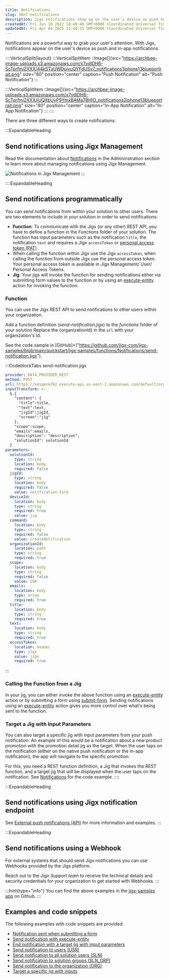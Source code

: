 ```yaml
---
title: Notifications
slug: 5KnT-notifications
description: Jigx notifications show up on the user's device as push notifications and in-app notifications
createdAt: Fri Jun 10 2022 14:48:46 GMT+0000 (Coordinated Universal Time)
updatedAt: Fri Apr 04 2025 11:48:31 GMT+0000 (Coordinated Universal Time)
---
```


Notifications are a powerful way to grab your user's attention. With Jigx, notifications appear on the user's device as push and in-app notifications.

::::VerticalSplit{layout}
:::VerticalSplitItem
::Image[]{src="https://archbee-image-uploads.s3.amazonaws.com/x7vdIDH6-ScTprfmi2XXX/44kSTuUWDuivuQYFdUSv7_notifications1iphone13blueportrait.png" size="80" position="center" caption="Push Notification" alt="Push Notification"}
:::

:::VerticalSplitItem
::Image[]{src="https://archbee-image-uploads.s3.amazonaws.com/x7vdIDH6-ScTprfmi2XXX/iUQXbUvP9YmxBAMa7BHlO_notifications2iphone13blueportrait.png" size="80" position="center" caption="In-App Notification" alt="In-App Notification"}
:::
::::

There are three different ways to create notifications:

:::ExpandableHeading

## Send notifications using Jigx Management

Read the documentation about [Notifications](./../../Administration/Notifications.md) in the Admininstration section to learn more about managing notifications using Jigx Management.

![Notifications in Jigx Management](https://archbee-image-uploads.s3.amazonaws.com/x7vdIDH6-ScTprfmi2XXXJldIE0qNNgg_msKimWc3N_plukx9ok2o3vgpjzsqconbildschirmfoto-2022-06-10-um-165428.png "Notifications in Jigx Management")
:::

::::ExpandableHeading

## Send notifications programmatically

You can send notifications from within your solution to other users. There are two elements to include in your solution in order to send notifications:

- **Function**: To communicate with the Jigx (or any other) REST API, you have to define a function in the _Functions_ folder of your solution. The function has input parameters such as the notification `title`, the notification `text` and requires a Jigx `accessToken` or [personal access token (PAT)](<./../../Administration/My profile.md>) .
- When calling the function within Jigx use the Jigx `accessToken`, when calling the function from outside Jigx use the personal access token. Your personal access token is available in Jigx Management/ User/ Personal Access Tokens.
- **Jig**: Your jigs will invoke the function for sending notifications either via submitting form values to the function or by using an [execute-entity](https://docs.jigx.com/examples/execute-entity) action for invoking the function.

### Function

You can use the Jigx REST API to send notifications to other users within your organization.

Add a function definition (_send-notification.jigx_) to the _functions_ folder of your solution Replace the \{organizationId} in the `url` with your organization's Id.

See the code sample in [GitHub]<("https://github.com/jigx-com/jigx-samples/blob/main/quickstart/jigx-samples/functions/Notifications/send-notification.jigx").

:::CodeblockTabs
send-notification.jigx

```yaml
provider: DATA_PROVIDER_REST
method: POST
url: https://kdiqmco762.execute-api.us-east-1.amazonaws.com/default/organizations/{organizationId}/notifications
inputTransform: >-
  $.{
    "content": {
      "title":title,
      "text":text,
      "jigId":jigId,
      "screen":"jig" 
    },
    "scope":scope,
    "emails":emails,
    "description": "description",
    "solutionId": solutionId
  }
parameters:
  solutionId:
    type: string
    location: body
    required: false
  jigId:
    type: string
    location: body
    required: false
    value: notification-form
  deviceId:
    location: body
    type: string
    required: true
    value: jig
  command:
    location: body
    type: string
    required: false
    value: createNotification
  organizationId:
    location: path
    type: string
    required: true
  scope:
    location: body
    type: string
    required: false
    value: USR
  emails:
    location: body
    type: array
    required: true
  title:
    location: body
    type: string
    required: true
  text:
    location: body
    type: string
    required: true
  accessToken:
    location: header
    type: jigx
    value: jigx
    required: true
```

:::

### Calling the Function from a Jig

In your jig, you can either invoke the above function using an [execute-entity](https://docs.jigx.com/examples/execute-entity) action or by submitting a form using [submit-form](https://docs.jigx.com/examples/submit-form). Sending notifications using an [execute-entity](https://docs.jigx.com/examples/execute-entity) action gives you more control over what's being sent to the function.

### Target a Jig with Input Parameters

You can also target a specific jig with input parameters from your push notification. An example of this would be a notification about a new product promotion with the promotion detail jig as the target. When the user taps on the notification (either on the native push notification or the in-app notification), the app will navigate to the specific promotion:

For this, you need a REST function definition, a Jig that invokes the REST function, and a target jig that will be displayed when the user taps on the notification. See [Notifications](https://docs.jigx.com/examples/notifications) for the code example.
::::

:::ExpandableHeading

## Send notifications using Jigx notification endpoint

See [External push notifications (API)](https://docs.jigx.com/examples/external-push-notifications-api) for more information and examples.
:::

:::ExpandableHeading

## Send notifications using a Webhook

For external systems that should send Jigx notifications you can use Webhooks provided by the Jigx platform.

Reach out to the _Jigx Support team_ to receive the technical details and security credentials for your organization to get started with Webhooks.
:::

:::hint{type="info"}
You can find the above examples in the [jigx-samples app](https://github.com/jigx-com/jigx-samples/tree/main/quickstart/jigx-samples/jigs/guide-notifications) on Github.
:::

## Examples and code snippets

The following examples with code snippets are provided:

- [Notification sent when submitting a form](https://docs.jigx.com/examples/notifications#ybJCi)
- [Send notification with execute-entity](https://docs.jigx.com/examples/notifications#m0LQf)
- [End notification with a target jig with input parameters](https://docs.jigx.com/examples/notifications#aSXwq)
- [Send notification to users (USR)](https://docs.jigx.com/examples/send-notification-to-users-usr)
- [Send notification to all solution users (SLN)](https://docs.jigx.com/examples/send-notification-to-all-solution-users-sln)
- [Send notification to solution groups (SLN_GRP)](https://docs.jigx.com/examples/send-notification-to-solution-groups-slngrp)
- [Send notification to the organization (ORG)](https://docs.jigx.com/examples/send-notification-to-the-organization-org)
- [Target a specific jig with inputs](https://docs.jigx.com/examples/target-a-specific-jig-with-inputs)
